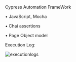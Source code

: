 Cypress Automation FrameWork

•	JavaScript, Mocha

•	Chai assertions

•	Page Object model

Execution Log:

![executionlogs](https://github.com/Syed-89/Cypress-Project/assets/63779443/e36b31a3-7352-4f4a-9eea-c0a3f07b8659)
